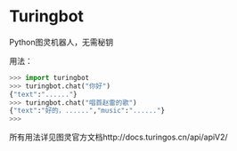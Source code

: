 # Turingbot
Python图灵机器人，无需秘钥

用法：
```python
>>> import turingbot
>>> turingbot.chat("你好")
{"text":"......"}
>>> turingbot.chat("唱首赵雷的歌")
{"text":"好的，......","music":"......"}
>>>
```

所有用法详见图灵官方文档http://docs.turingos.cn/api/apiV2/
